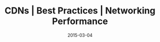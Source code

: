 ---
layout: resource
title:  "CDNs | Best Practices | Networking Performance"
date:   2015-03-04
categories: Networking-Performance Best-Practices
body-class: no-sidebar
---